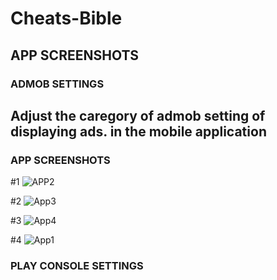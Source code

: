 # Cheats-Bible



## APP SCREENSHOTS


### ADMOB SETTINGS

## Adjust the caregory of admob setting of displaying ads. in the mobile application






### APP SCREENSHOTS

#1
![APP2](https://user-images.githubusercontent.com/40432616/92407192-89870f00-f157-11ea-9f9d-5e682751f3c7.jpg)

#2
![App3](https://user-images.githubusercontent.com/40432616/92407205-8c81ff80-f157-11ea-925c-c82ffa172369.jpg)

#3
![App4](https://user-images.githubusercontent.com/40432616/92407209-8e4bc300-f157-11ea-995d-764cebe2f635.jpg)

#4
![App1](https://user-images.githubusercontent.com/40432616/92407212-90ae1d00-f157-11ea-8051-5f65775bacb8.jpg)




### PLAY CONSOLE SETTINGS

